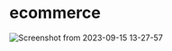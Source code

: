 # ecommerce
![Screenshot from 2023-09-15 13-27-57](https://github.com/ChunkBraniac/ecommerce/assets/102151079/6585eff4-fa57-451c-83f5-063081a7294d)
